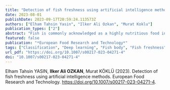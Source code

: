 ```yaml
---
title: "Detection of fish freshness using artificial intelligence methods"
date: 2023-08-01
publishDate: 2023-09-17T20:59:24.113573Z
authors: ["Elham Tahsin Yasin", "Ilker Ali Ozkan", "Murat Koklu"]
publication_types: ["2"]
abstract: "Fish is commonly acknowledged as a highly nutritious food in many regions worldwide, and humans have been consuming fish for centuries to meet their protein and nutritional requirements. The consumption of fresh fish offers numerous benefits, as they contain essential proteins and materials that may be challenging to obtain from alternative sources. However, the freshness of fish decreases after a few days. Humans can determine the freshness of fish by looking at its eyes, smelling it, and checking its gills. But, can machines do the same? This study proposes a novel approach to evaluate the freshness of fish using deep learning techniques. Despite the long-standing tradition of humans determining fish freshness by sensory analysis, the objective evaluation of fish freshness has been challenging. By employing deep learning algorithms (SqueezeNet and InceptionV3) to classify fish based on their freshness using a dataset of 4476 images of fish bodies categorized as fresh and stale, this study provides a new method to address this challenge. Analyzing the results of the study revealed that the SVM, ANN, and LR models result in an accuracy rate of 100% for each deep learning method. This outcome indicates a greater percentage than the previous research, which was 98.0%. This research's novelty lies in its application of deep learning techniques to determine fish freshness objectively, providing a reliable and cost-effective method to evaluate fish freshness. The significance of this study lies in its potential applications in the food industry, offering a reliable method for quality control and food safety."
featured: false
publication: "*European Food Research and Technology*"
tags: ["Classification", "Deep learning", "Fish body", "Fish freshness", "Machine learning", "Skin coloration", "Transfer learning"]
url_pdf: "https://doi.org/10.1007/s00217-023-04271-4"
doi: "10.1007/s00217-023-04271-4"
---
```

Elham Tahsin YASIN, **Ilker Ali OZKAN**, Murat KÖKLÜ (2023). Detection of fish freshness using artificial intelligence methods. European Food Research and Technology. https://doi.org/10.1007/s00217-023-04271-4.
